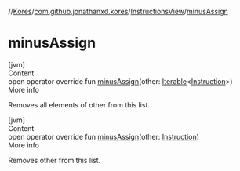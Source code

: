//[Kores](../../index.md)/[com.github.jonathanxd.kores](../index.md)/[InstructionsView](index.md)/[minusAssign](minus-assign.md)



# minusAssign  
[jvm]  
Content  
open operator override fun [minusAssign](minus-assign.md)(other: [Iterable](https://kotlinlang.org/api/latest/jvm/stdlib/kotlin.collections/-iterable/index.html)<[Instruction](../-instruction/index.md)>)  
More info  


Removes all elements of other from this list.

  


[jvm]  
Content  
open operator override fun [minusAssign](minus-assign.md)(other: [Instruction](../-instruction/index.md))  
More info  


Removes other from this list.

  




